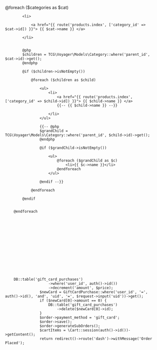 @foreach ($categories as $cat)

            <li>

                <a href="{{ route('products.index', ['category_id' => $cat->id]) }}"> {{ $cat->name }} </a>

            </li>


            @php
            $children = TCG\Voyager\Models\Category::where('parent_id', $cat->id)->get();
            @endphp

            @if ($children->isNotEmpty())

                @foreach ($children as $child)

                    <ul>
                        <li>
                            <a href="{{ route('products.index', ['category_id' => $child->id]) }}"> {{ $child->name }} </a>
                            {{-- {{ $child->name }} --}}

                        </li>
                    </ul>

                    {{-- @php
                    $grandChild = TCG\Voyager\Models\Category::where('parent_id', $child->id)->get();
                    @endphp

                    @if ($grandChild->isNotEmpty())

                        <ul>
                            @foreach ($grandChild as $c)
                                <li>{{ $c->name }}</li>
                            @endforeach
                        </ul>

                    @endif --}}

                @endforeach

            @endif


        @endforeach















        DB::table('gift_card_purchases')
                        ->where('user_id', auth()->id())
                        ->decrement('amount', $price);
                    $newCard = GiftCardPurchase::where('user_id', '=', auth()->id(), 'and', 'uid', '=', $request->input('uid'))->get();
                    if ($newCard[0]->amount == 0) {
                        DB::table('gift_card_purchases')
                            ->delete($newCard[0]->id);
                    }
                    $order->payment_method = 'gift_card';
                    $order->save();
                    $order->generateSubOrders();
                    $cartItems = \Cart::session(auth()->id())->getContent();
                    return redirect()->route('dash')->withMessage('Order Placed');